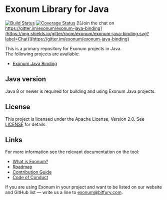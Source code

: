 # Exonum Library for Java

[![Build Status](https://img.shields.io/travis/exonum/exonum-java-binding/master.svg)](https://travis-ci.com/exonum/exonum-java-binding)
[![Coverage Status](https://coveralls.io/repos/github/exonum/exonum-java-binding/badge.svg?branch=master)](https://coveralls.io/github/exonum/exonum-java-binding?branch=master)
[![Join the chat on https://gitter.im/exonum/exonum-java-binding](https://img.shields.io/gitter/room/exonum/exonum-java-binding.svg?label=Chat)](https://gitter.im/exonum/exonum-java-binding)

This is a primary repository for Exonum projects in Java.  
The following projects are available:
 - [Exonum Java Binding](exonum-java-binding-parent)

## Java version
Java 8 or newer is required for building and using Exonum Java projects.
 
## License
This project is licensed under the Apache License, Version 2.0.
See [LICENSE](LICENSE) for details.
  
## Links
For more information see the relevant documentation on the tool:
  - [What is Exonum?](https://exonum.com/doc/version/latest/get-started/what-is-exonum/)
  - [Roadmap](ROADMAP.md)
  - [Contribution Guide](CONTRIBUTING.md)
  - [Code of Conduct](https://github.com/exonum/exonum/blob/master/CODE_OF_CONDUCT.md)

If you are using Exonum in your project and want to be listed on our website and
GitHub list — write us a line to <exonum@bitfury.com>.
